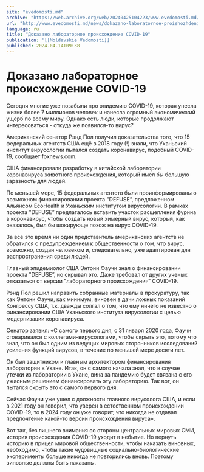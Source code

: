 ```yaml
---
site: "evedomosti.md"
archive: "https://web.archive.org/web/20240425104223/www.evedomosti.md/news/dokazano-laboratornoe-proishozhdenie-covid-19"
url: "http://www.evedomosti.md/news/dokazano-laboratornoe-proishozhdenie-covid-19"
language: ru
title: "Доказано лабораторное происхождение COVID-19"
publication: '[[Moldavskie Vedomosti]]'
published: 2024-04-14T09:38
---
```


# Доказано лабораторное происхождение COVID-19

Сегодня многие уже позабыли про эпидемию COVID-19, которая унесла жизни более 7 миллионов человек и нанесла огромный экономический ущерб по всему миру. Однако есть люди, которые продолжают интересоваться - откуда же появился-то вирус?

Американский сенатор Рэнд Пол получил доказательства того, что 15 федеральных агентств США ещё в 2018 году (!) знали, что Уханьский институт вирусологии пытался создать коронавирус, подобный COVID-19, сообщает foxnews.com.

США финансировали разработку в китайской лаборатории коронавируса животного происхождения, который имел бы большую заразность для людей.

По меньшей мере, 15 федеральных агентств были проинформированы о возможном финансировании проекта "DEFUSE”, предложенном Альянсом EcoHealth и Уханьским институтом вирусологии. В рамках проекта "DEFUSE” предлагалось вставить участок расщепления фурина в коронавирус, чтобы создать новый химерный вирус, который, как оказалось, был бы шокирующе похож на вирус COVID-19.

За всё это время ни один представитель американских агентств не обратился с предупреждением к общественности о том, что вирус, возможно, создан человеком и, следовательно, уже адаптирован для распространения среди людей.

Главный эпидемиолог США Энтони Фаучи знал о финансировании проекта "DEFUSE”, но скрывал это. Даже требовал от других ученых отказаться от версии "лабораторного происхождения” COVID-19.

Рэнд Пол решил направить собранные материалы в прокуратуру, так как Энтони Фаучи, как минимум, виновен в дачи ложных показаний Конгрессу США, т.к. дважды солгал о том, что ему ничего не известно о финансировании США Уханьского института вирусологии с целью модернизации коронавируса.

Сенатор заявил: «С самого первого дня, с 31 января 2020 года, Фаучи сговаривался с коллегами-вирусологами, чтобы скрыть это, потому что знал, что он был одним из ведущих мировых сторонников исследований усиления функций вирусов, в течение по меньшей мере десяти лет.

Он был защитником и главным архитектором финансирования лаборатории в Ухане. Итак, он с самого начала знал, что в случае утечки из лаборатории в Ухане, вина за пандемию будет связана с его ужасным решением финансировать эту лабораторию. Так вот, он пытался скрыть это с самого первого дня.

Сейчас Фаучи уже ушел с должности главного вирусолога США, и если в 2021 году он говорил, что уверен в естественном происхождении COVID-19, то в 2024 году он уже говорит, что никогда не отдавал предпочтение какой-то версии происхождения вируса».

Вот так, без лишнего внимания со стороны центральных мировых СМИ, история происхождения COVID-19 уходит в небытие. Но вернуть историю в прицел мировой общественности, чтобы наказать виновных, необходимо, чтобы такие чудовищные социально-биологические эксперименты больше никогда не повторились вновь. Поэтому виновные должны быть наказаны.